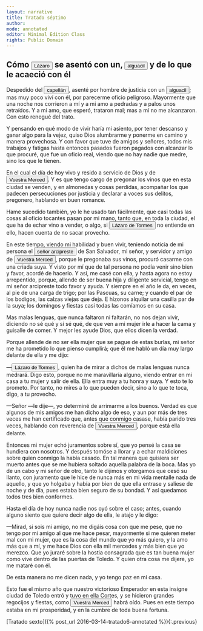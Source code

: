 ```yaml
---
layout: narrative
title: Tratado séptimo
author:
mode: annotated
editor: Minimal Edition Class
rights: Public Domain
---
```


  
## Cómo <button data-balloon-pos="up" data-balloon-length="xlarge" data-balloon="Lázaro, o “Lazarillo”, es el protagonista de la obra desde cuya perspectiva el libro está escrito. Nacido en el seno de una familia pobre que no puede alimentarlo, Lazarillo pasa al servicio de  diversos amos que le infligen duras condiciones de vida siendo el hambre su principal preocupación. A lo largo de su niñez y adolescencia y de las aventuras en las que se ve envuelto, Lazarillo aprende a ser asusto y a sobrevivir.">Lázaro</button> se asentó con un, <button data-balloon-pos="up" data-balloon-length="xlarge" data-balloon="">alguacil</button> y de lo que le acaeció con él

  
Despedido del <button data-balloon-pos="up" data-balloon-length="xlarge" data-balloon="El capellán es el séptimo amo de Lázaro, después de haber trabajado al servicio de un pintor. Por primera vez, Lázaro empieza a trabajar a cambio de dinero en lugar de solo por alimento. Con este amo  logra comprarse buena ropa y, al fin, se despide de su trabajo con vistas a un trabajo mejor.">capellán</button>, asenté por hombre de justicia con un <button data-balloon-pos="up" data-balloon-length="xlarge" data-balloon="">alguacil</button>; mas muy poco viví con él, por parecerme oficio peligroso. Mayormente que una noche nos corrieron a mí y a mi amo a pedradas y a palos unos retraídos. Y a mi amo, que esperó, trataron mal; mas a mí no me alcanzaron. Con esto renegué del trato.
 
Y pensando en qué modo de vivir haría mi asiento, por tener descanso y ganar algo para la vejez, quiso Dios alumbrarme y ponerme en camino y manera provechosa. Y con favor que tuve de amigos y señores, todos mis trabajos y fatigas hasta entonces pasados fueron pagados con alcanzar lo que procuré, que fue un oficio real, viendo que no hay nadie que medre, sino los que le tienen.
 
En el cual el día de hoy vivo y resido a servicio de Dios y de <button data-balloon-pos="up" data-balloon-length="xlarge" data-balloon="Vuestra Merced se refiere al lector a quien Lázaro se dirige. El término es el equivalente al “usted” moderno  e implica respeto así como la consciencia de dirigirse a un público.">Vuestra Merced</button>. Y es que tengo cargo de pregonar los vinos que en esta ciudad se venden, y en almonedas y cosas perdidas, acompañar los que padecen persecuciones por justicia y declarar a voces sus delitos, pregonero, hablando en buen romance.
  
Hame sucedido también, yo le he usado tan fácilmente, que casi todas las cosas al oficio tocantes pasan por mi mano, tanto que, en toda la ciudad, el que ha de echar vino a vender, o algo, si <button data-balloon-pos="up" data-balloon-length="xlarge" data-balloon="Lázaro, o “Lazarillo”, es el protagonista de la obra desde cuya perspectiva el libro está escrito. Nacido en el seno de una familia pobre que no puede alimentarlo, Lazarillo pasa al servicio de  diversos amos que le infligen duras condiciones de vida siendo el hambre su principal preocupación. A lo largo de su niñez y adolescencia y de las aventuras en las que se ve envuelto, Lazarillo aprende a ser asusto y a sobrevivir.">Lázaro de Tormes</button> no entiende en ello, hacen cuenta de no sacar provecho.
 
En este tiempo, viendo mi habilidad y buen vivir, teniendo noticia de mi persona el <button data-balloon-pos="up" data-balloon-length="xlarge" data-balloon="El arcipreste pertenece a la clase eclesiástica y de un nombre de iglesias en una área. Después de los servicios prestados al alguacil, el arcipreste invita a Lázaro a se case con una de sus sirvientas.">señor arcipreste</button> de San Salvador, mi señor, y servidor y amigo de <button data-balloon-pos="up" data-balloon-length="xlarge" data-balloon="Vuestra Merced se refiere al lector a quien Lázaro se dirige. El término es el equivalente al “usted” moderno  e implica respeto así como la consciencia de dirigirse a un público.">Vuestra Merced</button>, porque le pregonaba sus vinos, procuró casarme con una criada suya. Y visto por mí que de tal persona no podía venir sino bien y favor, acordé de hacerlo. Y así, me casé con ella, y hasta agora no estoy arrepentido, porque, allende de ser buena hija y diligente servicial, tengo en mi señor arcipreste todo favor y ayuda. Y siempre en el año le da, en veces, al pie de una carga de trigo; por las Pascuas, su carne; y cuando el par de los bodigos, las calzas viejas que deja. E hízonos alquilar una casilla par de la suya; los domingos y fiestas casi todas las comíamos en su casa.
 
Mas malas lenguas, que nunca faltaron ni faltarán, no nos dejan vivir, diciendo no sé qué y sí sé qué, de que ven a mi mujer irle a hacer la cama y guisalle de comer. Y mejor les ayude Dios, que ellos dicen la verdad. 
 
Porque allende de no ser ella mujer que se pague de estas burlas, mi señor me ha prometido lo que pienso cumplirá; que él me habló un día muy largo delante de ella y me dijo:
  
—<button data-balloon-pos="up" data-balloon-length="xlarge" data-balloon="Lázaro, o “Lazarillo”, es el protagonista de la obra desde cuya perspectiva el libro está escrito. Nacido en el seno de una familia pobre que no puede alimentarlo, Lazarillo pasa al servicio de  diversos amos que le infligen duras condiciones de vida siendo el hambre su principal preocupación. A lo largo de su niñez y adolescencia y de las aventuras en las que se ve envuelto, Lazarillo aprende a ser asusto y a sobrevivir.">Lázaro de Tormes</button>, quien ha de mirar a dichos de malas lenguas nunca medrará. Digo esto, porque no me maravillaría alguno, viendo entrar en mi casa a tu mujer y salir de ella. Ella entra muy a tu honra y suya. Y esto te lo prometo. Por tanto, no mires a lo que pueden decir, sino a lo que te toca, digo, a tu provecho.
   
—Señor —le dije—, yo determiné de arrimarme a los buenos. Verdad es que algunos de mis amigos me han dicho algo de eso, y aun por más de tres veces me han certificado que, antes que conmigo casase, había parido tres veces, hablando con reverencia de <button data-balloon-pos="up" data-balloon-length="xlarge" data-balloon="Vuestra Merced se refiere al lector a quien Lázaro se dirige. El término es el equivalente al “usted” moderno  e implica respeto así como la consciencia de dirigirse a un público.">Vuestra Merced</button>, porque está ella delante.
  
Entonces mi mujer echó juramentos sobre sí, que yo pensé la casa se hundiera con nosotros. Y después tomóse a llorar y a echar maldiciones sobre quien conmigo la había casado. En tal manera que quisiera ser muerto antes que se me hubiera soltado aquella palabra de la boca. Mas yo de un cabo y mi señor de otro, tanto le dijimos y otorgamos que cesó su llanto, con juramento que le hice de nunca más en mi vida mentalle nada de aquello, y que yo holgaba y había por bien de que ella entrase y saliese de noche y de día, pues estaba bien seguro de su bondad. Y así quedamos todos tres bien conformes.
 
Hasta el día de hoy nunca nadie nos oyó sobre el caso; antes, cuando alguno siento que quiere decir algo de ella, le atajo y le digo:
  
—Mirad, si sois mi amigo, no me digáis cosa con que me pese, que no tengo por mi amigo al que me hace pesar, mayormente si me quieren meter mal con mi mujer, que es la cosa del mundo que yo más quiero, y la amo más que a mí, y me hace Dios con ella mil mercedes y más bien que yo merezco. Que yo juraré sobre la hostia consagrada que es tan buena mujer como vive dentro de las puertas de Toledo. Y quien otra cosa me dijere, yo me mataré con él.
  
De esta manera no me dicen nada, y yo tengo paz en mi casa.
 
Esto fue el mismo año que nuestro victorioso Emperador en esta insigne ciudad de Toledo entró y tuvo en ella Cortes, y se hicieron grandes regocijos y fiestas, como <button data-balloon-pos="up" data-balloon-length="xlarge" data-balloon="Vuestra Merced se refiere al lector a quien Lázaro se dirige. El término es el equivalente al “usted” moderno  e implica respeto así como la consciencia de dirigirse a un público.">Vuestra Merced</button> habrá oído. Pues en este tiempo estaba en mi prosperidad, y en la cumbre de toda buena fortuna.
    

<div class="inline-nav" markdown="1">
[Tratado sexto]({% post_url 2016-03-14-tratado6-annotated %}){:.previous}

</div>